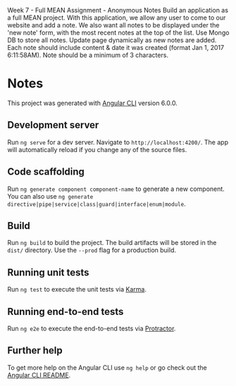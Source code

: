Week 7 - Full MEAN
Assignment - Anonymous Notes
Build an application as a full MEAN project. With this application, we allow any user to come to our website and add a note. We also want all notes to be displayed under the 'new note' form, with the most recent notes at the top of the list. Use Mongo DB to store all notes. Update page dynamically as new notes are added. Each note should include content & date it was created (format Jan 1, 2017 6:11:58AM). Note should be a minimum of 3 characters.

# Notes

This project was generated with [Angular CLI](https://github.com/angular/angular-cli) version 6.0.0.

## Development server

Run `ng serve` for a dev server. Navigate to `http://localhost:4200/`. The app will automatically reload if you change any of the source files.

## Code scaffolding

Run `ng generate component component-name` to generate a new component. You can also use `ng generate directive|pipe|service|class|guard|interface|enum|module`.

## Build

Run `ng build` to build the project. The build artifacts will be stored in the `dist/` directory. Use the `--prod` flag for a production build.

## Running unit tests

Run `ng test` to execute the unit tests via [Karma](https://karma-runner.github.io).

## Running end-to-end tests

Run `ng e2e` to execute the end-to-end tests via [Protractor](http://www.protractortest.org/).

## Further help

To get more help on the Angular CLI use `ng help` or go check out the [Angular CLI README](https://github.com/angular/angular-cli/blob/master/README.md).
